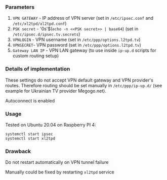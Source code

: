 ### Parameters

1) `VPN GATEWAY` - IP address of VPN server (set in `/etc/ipsec.conf` and `/etc/xl2tpd/xl2tpd.conf`)
2) `PSK secret` - '0s'$(`echo -n <<PSK secret>> | base64`) (set in `/etc/ipsec.d/ipsec.tv.secrets`)
3) `VPNLOGIN` - VPN username (set in `/etc/ppp/options.l2tpd.tv`)
4) `VPNSECRET`- VPN password (set in `/etc/ppp/options.l2tpd.tv`)
5) `Gateway LAN IP` - VPN LAN gateway (to use inside `ip-up.d` scripts for custom routing setup)

### Details of implementation

These settings do not accept VPN default gateway and VPN provider's routes. Therefore routing should be set manually in `/etc/ppp/ip-up.d/` (see example for Ukrainian TV provider Megogo.net).

Autoconnect is enabled

### Usage

Tested on Ubuntu 20.04 on Raspberry PI 4:

```
systemctl start ipsec
systemctl start xl2tpd
```

### Drawback

Do not restart automatically on VPN tunnel failure 

Manually could be fixed by restarting `xl2tpd` service
